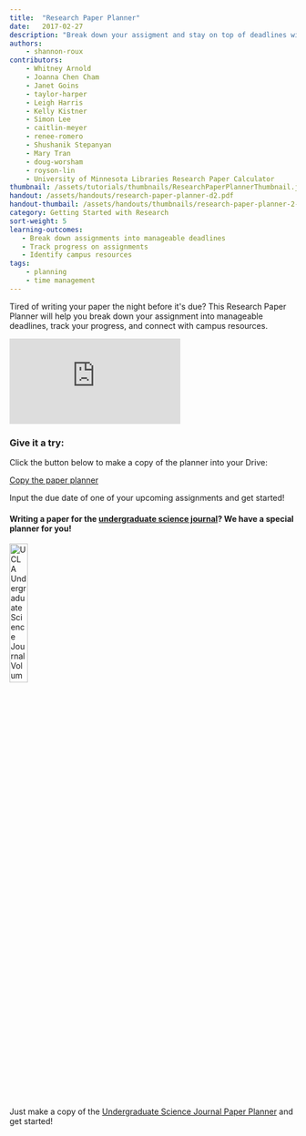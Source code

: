 ```yaml
---
title:  "Research Paper Planner"
date:   2017-02-27
description: "Break down your assigment and stay on top of deadlines with this useful planner!! Writing for the Undergraduate Science Journal? We have a planner for that, too!"
authors:
    - shannon-roux
contributors:
    - Whitney Arnold
    - Joanna Chen Cham
    - Janet Goins
    - taylor-harper
    - Leigh Harris
    - Kelly Kistner
    - Simon Lee
    - caitlin-meyer
    - renee-romero
    - Shushanik Stepanyan
    - Mary Tran
    - doug-worsham
    - royson-lin
    - University of Minnesota Libraries Research Paper Calculator
thumbnail: /assets/tutorials/thumbnails/ResearchPaperPlannerThumbnail.jpg
handout: /assets/handouts/research-paper-planner-d2.pdf
handout-thumbail: /assets/handouts/thumbnails/research-paper-planner-2-tn.png
category: Getting Started with Research
sort-weight: 5
learning-outcomes:
   - Break down assignments into manageable deadlines
   - Track progress on assignments
   - Identify campus resources
tags:
    - planning
    - time management
---
```


<p>Tired of writing your paper the night before it's due? This Research Paper Planner will help you break down your assignment into manageable deadlines, track your progress, and connect with campus resources.</p>

<div class="embed-responsive embed-responsive-16by9">
  <iframe class="embed-responsive-item" src="https://www.youtube.com/embed/hhv8PIFHvek" frameborder="0" allowfullscreen></iframe>
</div>

<h3 class="mt-3">Give it a try:</h3>

Click the button below to make a copy of the planner into your Drive:
    
<a class="btn btn-primary my-1" href="https://bit.ly/copy-the-paper-planner" target="_blank" role="button">Copy the paper planner</a>
    
<p >Input the due date of one of your upcoming assignments and get started!</p>
<h4>Writing a paper for the <a href="https://uclausj.weebly.com/">undergraduate science journal</a>? We have a special planner for you!</h4>
<img src="{{ '/assets/images/USJ_2019_Final_Page_01.jpg' | prepend: site.baseurl }}" class="img-fluid"  width="25%" alt="UCLA Undergraduate Science Journal Volume 32" > 
<p>Just make a copy of the <a href="https://docs.google.com/spreadsheets/d/15cwDTiDNmZRcY_RtIrdNBGY2Qxb2MptUD9XP_4W08J0/copy" target="_blank">Undergraduate Science Journal Paper Planner</a> and get started!</p>

